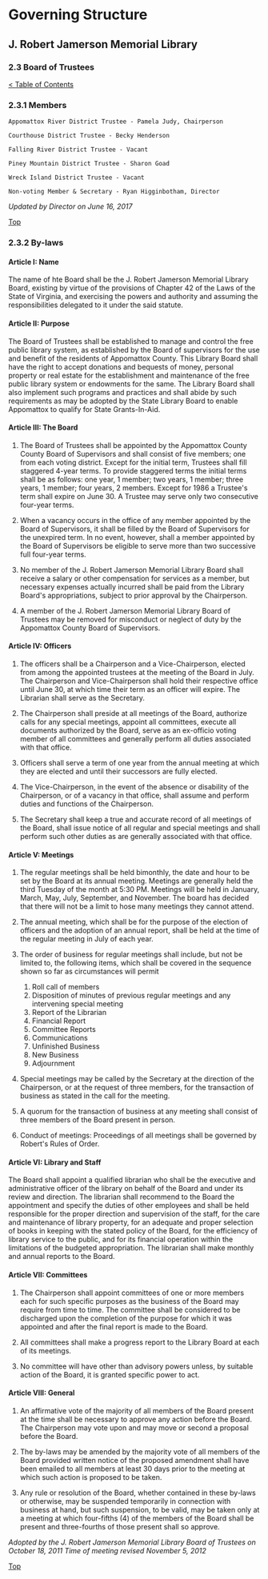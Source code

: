 [0]: ../README.md
[2.3]: board-of-trustees.md

# Governing Structure
## J. Robert Jamerson Memorial Library
### 2.3 Board of Trustees
[< Table of Contents][0]

### 2.3.1 Members

	Appomattox River District Trustee - Pamela Judy, Chairperson

	Courthouse District Trustee - Becky Henderson

	Falling River District Trustee - Vacant

	Piney Mountain District Trustee - Sharon Goad

	Wreck Island District Trustee - Vacant

	Non-voting Member & Secretary - Ryan Higginbotham, Director

*Updated by Director on June 16, 2017*

[Top][2.3]

### 2.3.2 By-laws

#### Article I: Name

The name of hte Board shall be the J. Robert Jamerson Memorial Library Board, existing by virtue of the provisions of Chapter 42 of the Laws of the State of Virginia, and exercising the powers and authority and assuming the responsibilities delegated to it under the said statute.

#### Article II: Purpose

The Board of Trustees shall be established to manage and control the free public library system, as established by the Board of supervisors for the use and benefit of the residents of Appomattox County. This Library Board shall have the right to accept donations and bequests of money, personal property or real estate for the establishment and maintenance of the free public library system or endowments for the same. The Library Board shall also implement such programs and practices and shall abide by such requirements as may be adopted by the State Library Board to enable Appomattox to qualify for State Grants-In-Aid.

#### Article III: The Board

1. The Board of Trustees shall be appointed by the Appomattox County County Board of Supervisors and shall consist of five members; one from each voting district. Except for the initial term, Trustees shall fill staggered 4-year terms. To provide staggered terms the initial terms shall be as follows: one year, 1 member; two years, 1 member; three years, 1 member; four years, 2 members. Except for 1986 a Trustee's term shall expire on June 30. A Trustee may serve only two consecutive four-year terms.

2. When a vacancy occurs in the office of any member appointed by the Board of Supervisors, it shall be filled by the Board of Supervisors for the unexpired term. In no event, however, shall a member appointed by the Board of Supervisors be eligible to serve more than two successive full four-year terms.

3. No member of the J. Robert Jamerson Memorial Library Board shall receive a salary or other compensation for services as a member, but necessary expenses actually incurred shall be paid from the Library Board's appropriations, subject to prior approval by the Chairperson.

4. A member of the J. Robert Jamerson Memorial Library Board of Trustees may be removed for misconduct or neglect of duty by the Appomattox County Board of Supervisors.

#### Article IV: Officers

1. The officers shall be a Chairperson and a Vice-Chairperson, elected from among the appointed trustees at the meeting of the Board in July. The Chairperson and Vice-Chairperson shall hold their respective office until June 30, at which time their term as an officer will expire. The Librarian shall serve as the Secretary.

2. The Chairperson shall preside at all meetings of the Board, authorize calls for any special meetings, appoint all committees, execute all documents authorized by the Board, serve as an ex-officio voting member of all committees and generally perform all duties associated with that office.

3. Officers shall serve a term of one year from the annual meeting at which they are elected and until their successors are fully elected.

4. The Vice-Chairperson, in the event of the absence or disability of the Chairperson, or of a vacancy in that office, shall assume and perform duties and functions of the Chairperson.

5. The Secretary shall keep a true and accurate record of all meetings of the Board, shall issue notice of all regular and special meetings and shall perform such other duties as are generally associated with that office.

#### Article V: Meetings

1. The regular meetings shall be held bimonthly, the date and hour to be set by the Board at its annual meeting. Meetings are generally held the third Tuesday of the month at 5:30 PM. Meetings will be held in January, March, May, July, September, and November. The board has decided that there will not be a limit to hose many meetings they cannot attend.

2. The annual meeting, which shall be for the purpose of the election of officers and the adoption of an annual report, shall be held at the time of the regular meeting in July of each year.

3. The order of business for regular meetings shall include, but not be limited to, the following items, which shall be covered in the sequence shown so far as circumstances will permit
	1. Roll call of members
	2. Disposition of minutes of previous regular meetings and any intervening special meeting
	3. Report of the Librarian
	4. Financial Report
	5. Committee Reports
	6. Communications
	7. Unfinished Business
	8. New Business
	9. Adjournment

4. Special meetings may be called by the Secretary at the direction of the Chairperson, or at the request of three members, for the transaction of business as stated in the call for the meeting.

5. A quorum for the transaction of business at any meeting shall consist of three members of the Board present in person.

6. Conduct of meetings: Proceedings of all meetings shall be governed by Robert's Rules of Order.

#### Article VI: Library and Staff

The Board shall appoint a qualified librarian who shall be the executive and administrative officer of the library on behalf of the Board and under its review and direction. The librarian shall recommend to the Board the appointment and specify the duties of other employees and shall be held responsible for the proper direction and supervision of the staff, for the care and maintenance of library property, for an adequate and proper selection of books in keeping with the stated policy of the Board, for the efficiency of library service to the public, and for its financial operation within the limitations of the budgeted appropriation. The librarian shall make monthly and annual reports to the Board.

#### Article VII: Committees

1. The Chairperson shall appoint committees of one or more members each for such specific purposes as the business of the Board may require from time to time. The committee shall be considered to be discharged upon the completion of the purpose for which it was appointed and after the final report is made to the Board.

2. All committees shall make a progress report to the Library Board at each of its meetings.

3. No committee will have other than advisory powers unless, by suitable action of the Board, it is granted specific power to act.

#### Article VIII: General

1. An affirmative vote of the majority of all members of the Board present at the time shall be necessary to approve any action before the Board. The Chairperson may vote upon and may move or second a proposal before the Board.

2. The by-laws may be amended by the majority vote of all members of the Board provided written notice of the proposed amendment shall have been emailed to all members at least 30 days prior to the meeting at which such action is proposed to be taken.

3. Any rule or resolution of the Board, whether contained in these by-laws or otherwise, may be suspended temporarily in connection with business at hand, but such suspension, to be valid, may be taken only at a meeting at which four-fifths (4) of the members of the Board shall be present and three-fourths of those present shall so approve.

*Adopted by the J. Robert Jamerson Memorial Library Board of Trustees on October 18, 2011*
*Time of meeting revised November 5, 2012*

[Top][2.3]